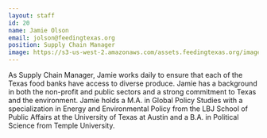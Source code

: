 ```yaml
---
layout: staff
id: 20
name: Jamie Olson
email: jolson@feedingtexas.org
position: Supply Chain Manager
image: https://s3-us-west-2.amazonaws.com/assets.feedingtexas.org/images/staff/jamie-olson.JPG
---
```

As Supply Chain Manager, Jamie works daily to ensure that each of the Texas food banks have access to diverse produce. Jamie has a background in both the non-profit and public sectors and a strong commitment to Texas and the environment. Jamie holds a M.A. in Global Policy Studies with a specialization in Energy and Environmental Policy from the LBJ School of Public Affairs at the University of Texas at Austin and a B.A. in Political Science from Temple University.
